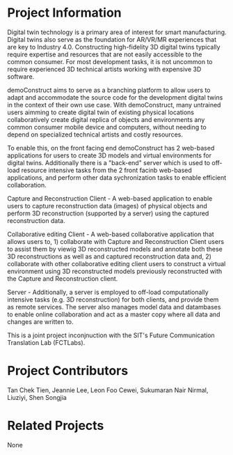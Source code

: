 # Project Information

Digital twin technology is a primary area of interest for smart manufacturing. Digital twins also serve as the foundation for AR/VR/MR experiences that are key to Industry 4.0. Constructing high-fidelity 3D digital twins typically require expertise and resources that are not easily accessible to the common consumer. For most development tasks, it is not uncommon to require experienced 3D technical artists working with expensive 3D software.

demoConstruct aims to serve as a branching platform to allow users to adapt and accommodate the source code for the development digital twins in the context of their own use case. With demoConstruct, many untrained users aimming to create digital twin of existing physical locations collaboratively create digital replica of objects and environments any common consumer mobile device and computers, without needing to depend on specialized technical artists and costly resources.

To enable this, on the front facing end demoConstruct has 2 web-based applications for users to create 3D models and virtual environments for digital twins. Additionally there is a "back-end" server which is used to off-load resource intensive tasks from the 2 front facinb web-based applications, and perform other data sychronization tasks to enable efficient collaboration.

Capture and Reconstruction Client - A web-based application to enable users to capture reconstruction data (images) of physical objects and perform 3D reconstruction (supported by a server) using the captured reconstruction data.

Collaborative editing Client - A web-based collaborative application that allows users to, 1) collaborate with Capture and Reconstruction Client users to assist them by viewig 3D reconstructed models and annotate both these 3D reconstructions as well as and captured reconstruction data and, 2) collaborate with other collaborative editing client users to construct a virtual environment using 3D reconstructed models previously reconstructed with the Capture and Reconstruction client.

Server - Additionally, a server is employed to off-load computationally intensive tasks (e.g. 3D reconstruction) for both clients, and provide them as remote services. The server also manages model data and datambases to enable online collaboration and act as a master copy where all data and changes are written to.

This is a joint project inconjnuction with the SIT's Future Communication Translation Lab (FCTLabs).
 
# Project Contributors

Tan Chek Tien, Jeannie Lee, Leon Foo Cewei, Sukumaran Nair Nirmal, Liuziyi, Shen Songjia

# Related Projects

None
